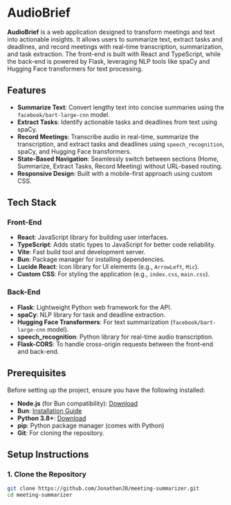 # AudioBrief

**AudioBrief** is a web application designed to transform meetings and text into actionable insights. It allows users to summarize text, extract tasks and deadlines, and record meetings with real-time transcription, summarization, and task extraction. The front-end is built with React and TypeScript, while the back-end is powered by Flask, leveraging NLP tools like spaCy and Hugging Face transformers for text processing.

## Features

- **Summarize Text**: Convert lengthy text into concise summaries using the `facebook/bart-large-cnn` model.
- **Extract Tasks**: Identify actionable tasks and deadlines from text using spaCy.
- **Record Meetings**: Transcribe audio in real-time, summarize the transcription, and extract tasks and deadlines using `speech_recognition`, spaCy, and Hugging Face transformers.
- **State-Based Navigation**: Seamlessly switch between sections (Home, Summarize, Extract Tasks, Record Meeting) without URL-based routing.
- **Responsive Design**: Built with a mobile-first approach using custom CSS.

## Tech Stack

### Front-End
- **React**: JavaScript library for building user interfaces.
- **TypeScript**: Adds static types to JavaScript for better code reliability.
- **Vite**: Fast build tool and development server.
- **Bun**: Package manager for installing dependencies.
- **Lucide React**: Icon library for UI elements (e.g., `ArrowLeft`, `Mic`).
- **Custom CSS**: For styling the application (e.g., `index.css`, `main.css`).

### Back-End
- **Flask**: Lightweight Python web framework for the API.
- **spaCy**: NLP library for task and deadline extraction.
- **Hugging Face Transformers**: For text summarization (`facebook/bart-large-cnn` model).
- **speech_recognition**: Python library for real-time audio transcription.
- **Flask-CORS**: To handle cross-origin requests between the front-end and back-end.

## Prerequisites

Before setting up the project, ensure you have the following installed:

- **Node.js** (for Bun compatibility): [Download](https://nodejs.org/)
- **Bun**: [Installation Guide](https://bun.sh/)
- **Python 3.8+**: [Download](https://www.python.org/downloads/)
- **pip**: Python package manager (comes with Python)
- **Git**: For cloning the repository.

## Setup Instructions

### 1. Clone the Repository
```bash
git clone https://github.com/JonathanJ0/meeting-summarizer.git
cd meeting-summarizer


